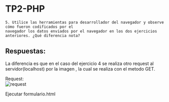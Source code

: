# TP2-PHP  
~~~
5. Utilice las herramientas para desarrollador del navegador y observe cómo fueron codificados por el
navegador los datos enviados por el navegador en los dos ejercicios anteriores. ¿Qué diferencia nota?
~~~  
##  Respuestas:  
  La diferencia es que en el caso del ejercicio 4 se realiza otro request al servidor(localhost) por la imagen  , la cual se realiza con el metodo GET.

  Request:  
  ![request](requestEjer5.png "request")

  Ejecutar formulario.html
